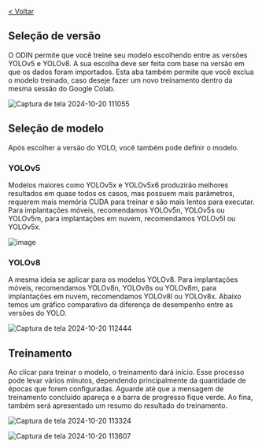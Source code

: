 [< Voltar](/README.md)

## Seleção de versão
O ODIN permite que você treine seu modelo escolhendo entre as versões YOLOv5 e YOLOv8. A sua escolha deve ser feita com base na versão em que os dados foram importados.
Esta aba também permite que você exclua o modelo treinado, caso deseje fazer um novo treinamento dentro da mesma sessão do Google Colab. 

![Captura de tela 2024-10-20 111055](https://github.com/user-attachments/assets/0651e6a0-fe0e-4898-bb2b-145e6821ec7f)

## Seleção de modelo 
Após escolher a versão do YOLO, você também pode definir o modelo.

### YOLOv5
Modelos maiores como YOLOv5x e YOLOv5x6 produzirão melhores resultados em quase todos os casos, mas possuem mais parâmetros, requerem mais memória CUDA para treinar e são mais lentos para executar. Para implantações móveis, recomendamos YOLOv5n, YOLOv5s ou YOLOv5m, para implantações em nuvem, recomendamos YOLOv5l ou YOLOv5x.

![image](https://user-images.githubusercontent.com/20934770/153324590-56bf01c8-88ee-49a8-b09a-750f8bc1e46f.png)

### YOLOv8
A mesma ideia se aplicar para os modelos YOLOv8. Para implantações móveis, recomendamos YOLOv8n, YOLOv8s ou YOLOv8m, para implantações em nuvem, recomendamos YOLOv8l ou YOLOv8x. Abaixo temos um gráfico comparativo da diferença de desempenho entre as versões do YOLO.

![Captura de tela 2024-10-20 112444](https://github.com/user-attachments/assets/f81d48d8-192b-42c7-8b9e-5396241ff213)

## Treinamento
Ao clicar para treinar o modelo, o treinamento dará início. Esse processo pode levar vários minutos, dependendo principalmente da quantidade de épocas que forem configuradas. Aguarde até que a mensagem de treinamento concluído apareça e a barra de progresso fique verde. Ao fina, também será apresentado um resumo do resultado do treinamento.

![Captura de tela 2024-10-20 113324](https://github.com/user-attachments/assets/1d5c7d34-eed2-40b6-ae51-708d5708d9b4)

![Captura de tela 2024-10-20 113607](https://github.com/user-attachments/assets/256788fb-f3a9-4771-a212-6a94f4d544d0)
